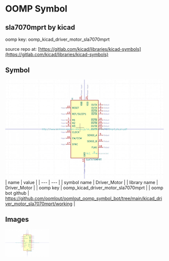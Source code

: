 # OOMP Symbol  
## sla7070mprt  by kicad  
  
oomp key: oomp_kicad_driver_motor_sla7070mprt  
  
source repo at: [https://gitlab.com/kicad/libraries/kicad-symbols](https://gitlab.com/kicad/libraries/kicad-symbols)  
## Symbol  
  
[![working.png](working_600.png)](working.png)  
| name | value | 
| --- | --- | 
| symbol name | Driver_Motor | 
| library name | Driver_Motor | 
| oomp key | oomp_kicad_driver_motor_sla7070mprt | 
| oomp bot github | https://github.com/oomlout/oomlout_oomp_symbol_bot/tree/main/kicad_driver_motor_sla7070mprt/working | 
## Images  
  
[![working.png](working_140.png)](working.png)  
